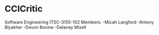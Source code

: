 # CCICritic
Software Engineering ITSC-3155-102
Members:
-Micah Langford
-Antony Blyakher
-Devon Bovine
-Delaney Mizell
